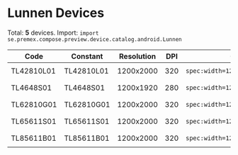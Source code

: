# Lunnen Devices

Total: **5** devices. Import: `import se.premex.compose.preview.device.catalog.android.Lunnen`

| Code | Constant | Resolution | DPI | Compose Spec | Preview Usage |
|------|----------|------------|-----|-------------|---------------|
| TL42810L01 | TL42810L01 | 1200x2000 | 320 | `spec:width=1200px,height=2000px,dpi=320` | `@Preview(device = Lunnen.TL42810L01)` |
| TL4648S01 | TL4648S01 | 1200x1920 | 280 | `spec:width=1200px,height=1920px,dpi=280` | `@Preview(device = Lunnen.TL4648S01)` |
| TL62810G01 | TL62810G01 | 1200x2000 | 320 | `spec:width=1200px,height=2000px,dpi=320` | `@Preview(device = Lunnen.TL62810G01)` |
| TL65611S01 | TL65611S01 | 1200x2000 | 320 | `spec:width=1200px,height=2000px,dpi=320` | `@Preview(device = Lunnen.TL65611S01)` |
| TL85611B01 | TL85611B01 | 1200x2000 | 320 | `spec:width=1200px,height=2000px,dpi=320` | `@Preview(device = Lunnen.TL85611B01)` |

<!-- Generated automatically. Do not edit manually. -->
